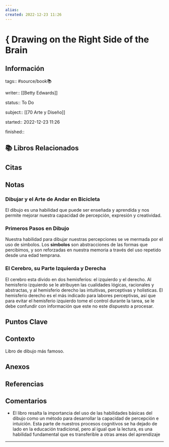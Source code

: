 ```yaml
---
alias: 
created: 2022-12-23 11:26
---
```

# { Drawing on the Right Side of the Brain
## Información
tags:: #source/book📚 

writer:: [[Betty Edwards]]

status:: To Do

subject:: [[70 Arte y Diseño]]

started:: 2022-12-23 11:26

finished::

## 📚 Libros Relacionados

## Citas

## Notas
### Dibujar y el Arte de Andar en Bicicleta
El dibujo es una habilidad que puede ser enseñada y aprendida y nos permite mejorar nuestra capacidad de percepción, expresión y creatividad.

### Primeros Pasos en Dibujo
Nuestra habilidad para dibujar nuestras percepciones se ve mermada por el uso de simbolos. Los **simbolos** son abstracciones de las formas que percibimos, y son reforzadas en nuestra memoria a través del uso repetido desde una edad temprana.

### El Cerebro, su Parte Izquierda y Derecha
El cerebro esta divido en dos hemisferios: el izquierdo y el derecho. Al hemisferio izquierdo se le atribuyen las cualidades lógicas, racionales y abstractas, y al hemisferio derecho las intuitivas, perceptivas y holisticas. El hemisferio derecho es el más indicado para labores perceptivas, así que para evitar el hemisferio izquierdo tome el control durante la tarea, se le debe confundir con información que este no este dispuesto a procesar.

## Puntos Clave

## Contexto
Libro de dibujo más famoso.

## Anexos

## Referencias

## Comentarios
- El libro resalta la importancia del uso de las habilidades básicas del dibujo como un método para desarrollar la capacidad de percepción e intuición. Esta parte de nuestros procesos cognitivos se ha dejado de lado en la educación tradicional, pero al igual que la lectura, es una habilidad fundamental que es transferible a otras areas del aprendizaje
___

